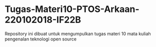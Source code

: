 # Tugas-Materi10-PTOS-Arkaan-220102018-IF22B
Repository ini dibuat untuk mengumpulkan tugas materi 10 mata kuliah pengenalan teknologi open source
